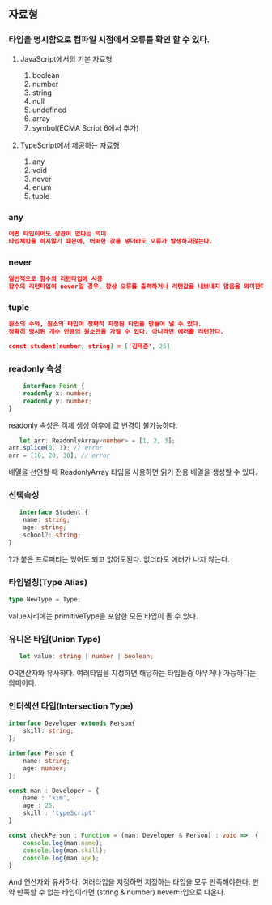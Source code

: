 ## 자료형

### 타입을 명시함으로 컴파일 시점에서 오류를 확인 할 수 있다.

1. JavaScript에서의 기본 자료형
    1. boolean
    2. number
    3. string
    4. null
    5. undefined
    6. array
    7. symbol(ECMA Script 6에서 추가)

2. TypeScript에서 제공하는 자료형
    1. any
    2. void
    3. never
    4. enum
    5. tuple

### any

```json
어떤 타입이어도 상관이 없다는 의미
타입체킹을 하지않기 떄문에, 어떠한 값을 넣더라도 오류가 발생하지않는다.
```

### never

```json
일반적으로 함수의 리턴타입에 사용
함수의 리턴타입이 never일 경우, 항상 오류를 출력하거나 리턴값을 내보내지 않음을 의미한다.
```

### tuple

```json
원소의 수와, 원소의 타입이 정확히 지정된 타입을 만들어 낼 수 있다.
정확히 명시된 개수 만큼의 원소만을 가질 수 있다. 아니라면 에러를 리턴한다.

const student[number, string] = ['김태준', 25]
```

### readonly 속성

```typescript
    interface Point {
    readonly x: number;
    readonly y: number;
}
```

readonly 속성은 객체 생성 이후에 값 변경이 불가능하다.

```typescript
   let arr: ReadonlyArray<number> = [1, 2, 3];
arr.splice(0, 1); // error
arr = [10, 20, 30]; // error
```

배열을 선언할 때 ReadonlyArray<T> 타입을 사용하면 읽기 전용 배열을 생성할 수 있다.

### 선택속성

```typescript
   interface Student {
    name: string;
    age: string;
    school?: string;
}
```

?가 붙은 프로퍼티는 있어도 되고 없어도된다. 없더라도 에러가 나지 않는다.

### 타입별칭(Type Alias)

```typescript
type NewType = Type; 
```

value자리에는 primitiveType을 포함한 모든 타입이 올 수 있다.

### 유니온 타입(Union Type)

```typescript
   let value: string | number | boolean;
```

OR연산자와 유사하다. 여러타입을 지정하면 해당하는 타입들중 아무거나 가능하다는 의미이다.

### 인터섹션 타입(Intersection Type)

```typescript
interface Developer extends Person{
    skill: string;
};

interface Person {
    name: string;
    age: number;
};

const man : Developer = {
    name : 'kim',
    age : 25,
    skill : 'typeScript'
}

const checkPerson : Function = (man: Developer & Person) : void =>  {
    console.log(man.name);
    console.log(man.skill);
    console.log(man.age);
}
```

And 연산자와 유사하다. 여러타입을 지정하면 지정하는 타입을 모두 만족해야한다. 만약 만족할 수 없는 타입이라면 (string & number) never타입으로 나온다.